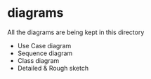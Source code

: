 # diagrams
All the diagrams are being kept in this directory
- Use Case diagram
- Sequence diagram
- Class diagram
- Detailed & Rough sketch